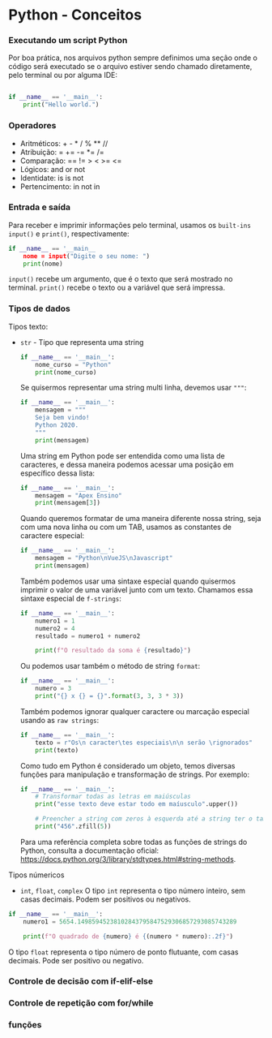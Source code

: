 # Python - Conceitos

### Executando um script Python
Por boa prática, nos arquivos python sempre definimos uma seção onde o código será executado se o arquivo estiver sendo chamado diretamente, pelo terminal ou por alguma IDE:

```python

if __name__ == '__main__':
    print("Hello world.")
```

### Operadores
* Aritméticos: + - * / % ** //
* Atribuição: = += -= *= /=
* Comparação: == != > < >= <=
* Lógicos: and or not
* Identidate: is is not
* Pertencimento: in not in

### Entrada e saída
Para receber e imprimir informações pelo terminal, usamos os `built-ins` `input()` e `print()`, respectivamente:

```python
if __name__ == '__main__
    nome = input("Digite o seu nome: ")
    print(nome)
```
`input()` recebe um argumento, que é o texto que será mostrado no terminal.
`print()` recebe o texto ou a variável que será impressa.


### Tipos de dados
Tipos texto:
* `str` - Tipo que representa uma string
    ```python
    if __name__ == '__main__':
        nome_curso = "Python"
        print(nome_curso)
    ```

    Se quisermos representar uma string multi linha, devemos usar `"""`:
    ```python
    if __name__ == '__main__':
        mensagem = """
        Seja bem vindo!
        Python 2020.
        """
        print(mensagem)
    ```

    Uma string em Python pode ser entendida como uma lista de caracteres, e dessa maneira podemos acessar uma posição em específico dessa lista:
    ```python
    if __name__ == '__main__':
        mensagem = "Apex Ensino"
        print(mensagem[3])
    ```

    Quando queremos formatar de uma maneira diferente nossa string, seja com uma nova linha ou com um TAB, usamos as constantes de caractere especial:
    ```python
    if __name__ == '__main__':
        mensagem = "Python\nVueJS\nJavascript"
        print(mensagem)
    ```

    Também podemos usar uma sintaxe especial quando quisermos imprimir o valor de uma variável junto com um texto. Chamamos essa sintaxe especial de `f-strings`:
    ```python
    if __name__ == '__main__':
        numero1 = 1
        numero2 = 4
        resultado = numero1 + numero2

        print(f"O resultado da soma é {resultado}")
    ```

    Ou podemos usar também o método de string `format`:
    ```python
    if __name__ == '__main__':
        numero = 3
        print("{} x {} = {}".format(3, 3, 3 * 3))
    ```

    Também podemos ignorar qualquer caractere ou marcação especial usando as `raw strings`:
    ```python
    if __name__ == '__main__':
        texto = r"Os\n caracter\tes especiais\n\n serão \rignorados"
        print(texto)
    ```

    Como tudo em Python é considerado um objeto, temos diversas funções para manipulação e transformação de strings. Por exemplo:
    ```python
    if __name__ == '__main__':
        # Transformar todas as letras em maiúsculas
        print("esse texto deve estar todo em maíusculo".upper())

        # Preencher a string com zeros à esquerda até a string ter o tamanho 5
        print("456".zfill(5))
    ```

    Para uma referência completa sobre todas as funções de strings do Python, consulta a documentação oficial: https://docs.python.org/3/library/stdtypes.html#string-methods.

    

Tipos númericos
* `int`, `float`, `complex`
O tipo `int` representa o tipo número inteiro, sem casas decimais. Podem ser positivos ou negativos.
```python
if __name__ == '__main__':
    numero1 = 5654.14985945238102843795847529306857293085743289

    print(f"O quadrado de {numero} é {(numero * numero):.2f}")
```
O tipo `float` representa o tipo número de ponto flutuante, com casas decimais. Pode ser positivo ou negativo.


### Controle de decisão com if-elif-else


### Controle de repetição com for/while

### funções
